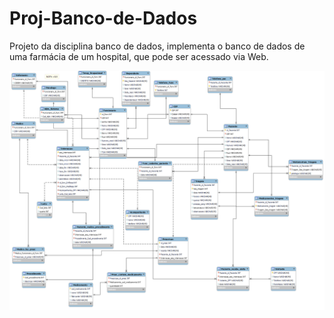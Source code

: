 # Proj-Banco-de-Dados
Projeto da disciplina banco de dados, implementa o banco de dados de uma farmácia de um hospital, que pode ser acessado via Web.

<img src="diagrama.png">
